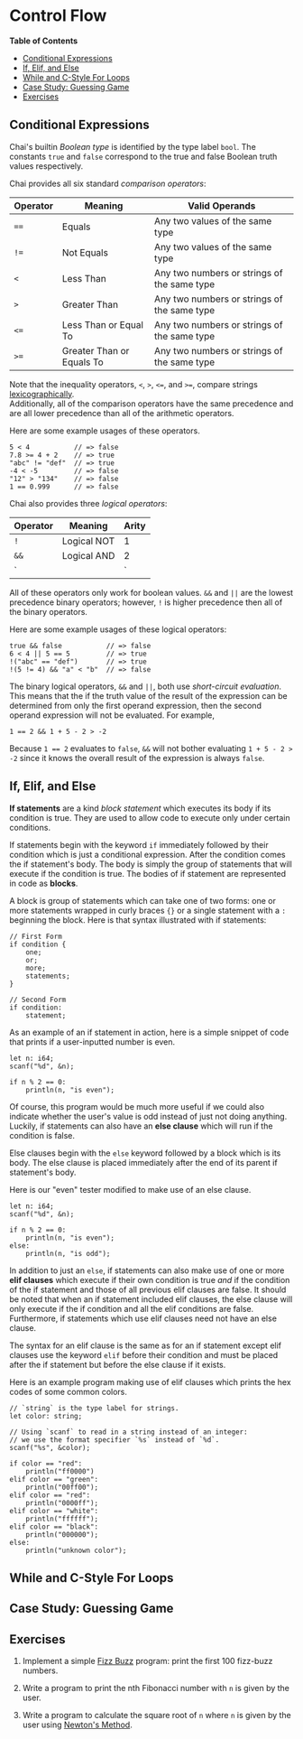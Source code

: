 # Control Flow

**Table of Contents**

- [Conditional Expressions](#conds)
- [If, Elif, and Else](#ifs)
- [While and C-Style For Loops](#while)
- [Case Study: Guessing Game](#guessing)
- [Exercises](#exercises)

## <a name="conds"> Conditional Expressions

Chai's builtin *Boolean type* is identified by the type label `bool`.  The
constants `true` and `false` correspond to the true and false Boolean truth
values respectively.

Chai provides all six standard *comparison operators*:

| Operator | Meaning | Valid Operands |
| -------- | ------- | -------------- |
| `==` | Equals | Any two values of the same type |
| `!=` | Not Equals | Any two values of the same type |
| `<` | Less Than | Any two numbers or strings of the same type |
| `>` | Greater Than | Any two numbers or strings of the same type |
| `<=` | Less Than or Equal To | Any two numbers or strings of the same type |
| `>=` | Greater Than or Equals To | Any two numbers or strings of the same type |

Note that the inequality operators, `<`, `>`, `<=`, and `>=`, compare strings 
[lexicographically](https://en.wikipedia.org/wiki/Lexicographic_order).  
Additionally, all of the comparison operators have the same precedence and are
all lower precedence than all of the arithmetic operators.

Here are some example usages of these operators.

    5 < 4           // => false
    7.8 >= 4 + 2    // => true
    "abc" != "def"  // => true
    -4 < -5         // => false
    "12" > "134"    // => false
    1 == 0.999      // => false

Chai also provides three *logical operators*:

| Operator | Meaning | Arity |
| -------- | ------- | ----- |
| `!` | Logical NOT | 1 |
| `&&` | Logical AND | 2 |
| `||` | Logical OR | 2 |

All of these operators only work for boolean values.  `&&` and `||` are
the lowest precedence binary operators; however, `!` is higher precedence then
all of the binary operators.

Here are some example usages of these logical operators:

    true && false           // => false
    6 < 4 || 5 == 5         // => true
    !("abc" == "def")       // => true
    !(5 != 4) && "a" < "b"  // => false

The binary logical operators, `&&` and `||`, both use 
*short-circuit evaluation*.  This means that the if the truth value of the
result of the expression can be determined from only the first operand
expression, then the second operand expression will not be evaluated.  For
example,

    1 == 2 && 1 + 5 - 2 > -2

Because `1 == 2` evaluates to `false`, `&&` will not bother evaluating 
`1 + 5 - 2 > -2` since it knows the overall result of the expression is always
`false`.

## <a name="ifs"> If, Elif, and Else

**If statements** are a kind *block statement* which executes its body if its
condition is true.  They are used to allow code to execute only under certain
conditions.

If statements begin with the keyword `if` immediately followed by their
condition which is just a conditional expression.  After the condition comes the
if statement's body.  The body is simply the group of statements that will
execute if the condition is true.  The bodies of if statement are represented in
code as **blocks**.

A block is group of statements which can take one of two forms: one or more
statements wrapped in curly braces `{}` or a single statement with a `:`
beginning the block.  Here is that syntax illustrated with if statements:

    // First Form
    if condition {
        one;
        or;
        more;
        statements;
    }
    
    // Second Form
    if condition:
        statement; 

As an example of an if statement in action, here is a simple snippet of code
that prints if a user-inputted number is even.

    let n: i64;
    scanf("%d", &n);

    if n % 2 == 0:
        println(n, "is even");
    
Of course, this program would be much more useful if we could also indicate
whether the user's value is odd instead of just not doing anything.  Luckily,
if statements can also have an **else clause** which will run if the condition
is false.  

Else clauses begin with the `else` keyword followed by a block which is its
body.  The else clause is placed immediately after the end of its parent if
statement's body.  

Here is our "even" tester modified to make use of an else clause.

    let n: i64;
    scanf("%d", &n);

    if n % 2 == 0:
        println(n, "is even");
    else:
        println(n, "is odd");

In addition to just an `else`, if statements can also make use of one or more
**elif clauses** which execute if their own condition is true *and* if the
condition of the if statement and those of all previous elif clauses are false.
It should be noted that when an if statement included elif clauses, the else
clause will only execute if the if condition and all the elif conditions are
false. Furthermore, if statements which use elif clauses need not have an else
clause.

The syntax for an elif clause is the same as for an if statement except elif
clauses use the keyword `elif` before their condition and must be placed after
the if statement but before the else clause if it exists.

Here is an example program making use of elif clauses which prints the hex codes
of some common colors.

    // `string` is the type label for strings.
    let color: string;

    // Using `scanf` to read in a string instead of an integer:
    // we use the format specifier `%s` instead of `%d`.
    scanf("%s", &color);  

    if color == "red":
        println("ff0000")
    elif color == "green":
        println("00ff00");
    elif color == "red":
        println("0000ff");
    elif color == "white":
        println("ffffff");
    elif color == "black":
        println("000000");
    else:
        println("unknown color");

## <a name="while"> While and C-Style For Loops

## <a name="guessing"> Case Study: Guessing Game

## <a name="exercises"> Exercises

1. Implement a simple [Fizz Buzz](https://en.wikipedia.org/wiki/Fizz_buzz)
   program: print the first 100 fizz-buzz numbers.

2. Write a program to print the nth Fibonacci number with `n` is given by the
   user.

3. Write a program to calculate the square root of `n` where `n` is given by the
   user using [Newton's Method](https://en.wikipedia.org/wiki/Newton%27s_method).
